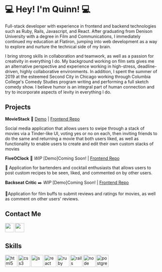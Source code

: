 # :computer:  Hey! I'm Quinn! :computer: 

Full-stack developer with experience in frontend and backend technologies such as Ruby, Rails, Javascript, and React. After graduating from Denison University with a degree in Film and Communications, I immediately continued my education at Flatiron, jumping into web development as a way to explore and nurture the technical side of my brain. 

I bring strong skills in collaboration and teamwork, as well as a passion for creativity in everything I do. My background working on film sets gives me an alternative perspective and experience working in high-stress, deadline-driven, highly collaborative environments. In addition, I spent the summer of 2019 at the esteemed Second City in Chicago working through Columbia College's Comedy Studies program writing and performing a full sketch comedy show. I believe humor is an integral part of human connection and try to incorporate aspects of levity in everything I do.
 
  
## Projects 

**MovieStack** :movie_camera: [Demo](https://moviestack.herokuapp.com/) | [Frontend Repo](https://github.com/QuinnLonergan/MovieStackProject)

Social media application that allows users to swipe through a stack of movies via a Tinder-like UI, voting yes or no on each, then inviting friends to do the same and returning a movie that both users liked, as well as functionality to enable users to create and edit their own custom stacks of movies

**FiveOClock** :tropical_drink: *WIP* [Demo]Coming Soon! | [Frontend Repo](https://github.com/QuinnLonergan/P4Project)

:tea: Application for bartenders and cocktail enthusiasts that allows users to post custom recipes to be seen, liked, and commented on by other users.  

**Backseat Critic** :black_nib: *WIP* [Demo]Coming Soon! | [Frontend Repo](https://github.com/QuinnLonergan/phase-3-project-front-end)

:tea:Application for film buffs to submit reviews and ratings for movies, as well as comment on other users' reviews.

## Contact Me 

<p>
  <a href="https://www.linkedin.com/in/quinn-lonergan-b70512181/" target="blank"><img align="left" src="https://cdn.jsdelivr.net/npm/simple-icons@3.0.1/icons/linkedin.svg" height="30" width="30" /></a>
  <a href="https://medium.com/@qui99lo" target="blank"><img align="left" src="https://cdn.jsdelivr.net/npm/simple-icons@3.0.1/icons/medium.svg"  height="30" width="30" /></a>
 </p>
 
 <br />
 &emsp;
 
 ## Skills

<p align="left">
  <img src="https://icongr.am/devicon/html5-plain.svg?size=128&color=currentColor" alt="html5" align="left" width="40" height="40"/>
  <img src="https://icongr.am/devicon/css3-plain.svg?size=128&color=currentColor" alt="css3" align="left" width="40" height="40"/>
  <img src="https://icongr.am/devicon/javascript-plain.svg?size=128&color=currentColor" alt="js" align="left" width="40" height="40"/>
  <img src="https://cdn.jsdelivr.net/gh/devicons/devicon/icons/react/react-original.svg" alt="react" align="left" width="40" height="40"/>
  <img src="https://icongr.am/devicon/ruby-plain.svg?size=128&color=currentColor" alt="ruby" align="left" width="40" height="40"/>
  <img src="https://icongr.am/devicon/rails-plain-wordmark.svg?size=128&color=currentColor" alt="rails" align="left" width="40" height="40"/>
  <img src="https://icongr.am/devicon/nodejs-plain-wordmark.svg?size=128&color=currentColor" alt="node" align="left" width="40" height="40"/>
  <img src="https://icongr.am/devicon/postgresql-plain.svg?size=128&color=currentColor" alt="postgres" align="left" width="40" height="40"/>
</p>

<br />
&emsp;

  
